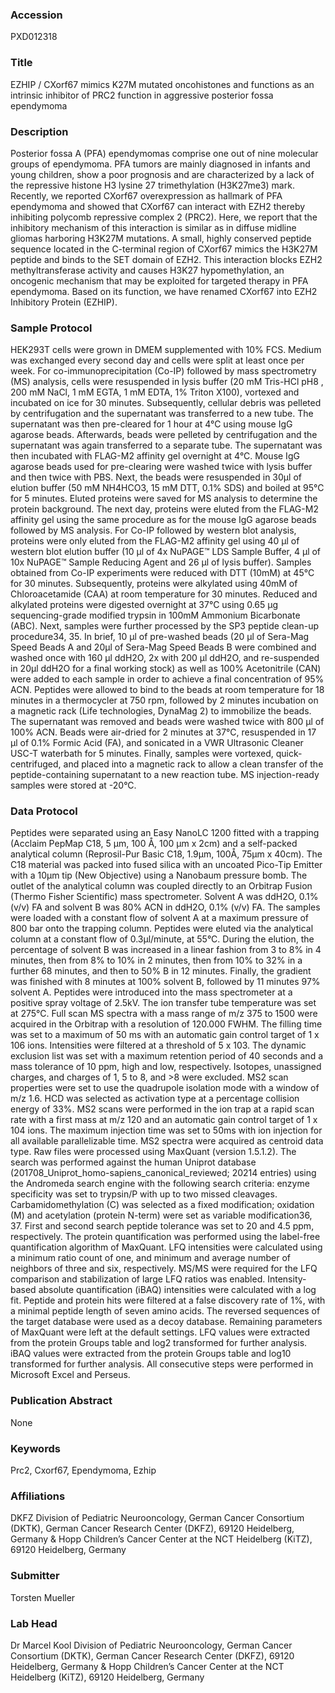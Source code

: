 ### Accession
PXD012318

### Title
EZHIP / CXorf67 mimics K27M mutated oncohistones and functions as an intrinsic inhibitor of PRC2 function in aggressive posterior fossa ependymoma

### Description
Posterior fossa A (PFA) ependymomas comprise one out of nine molecular groups of ependymoma. PFA tumors are mainly diagnosed in infants and young children, show a poor prognosis and are characterized by a lack of the repressive histone H3 lysine 27 trimethylation (H3K27me3) mark. Recently, we reported CXorf67 overexpression as hallmark of PFA ependymoma and showed that CXorf67 can interact with EZH2 thereby inhibiting polycomb repressive complex 2 (PRC2). Here, we report that the inhibitory mechanism of this interaction is similar as in diffuse midline gliomas harboring H3K27M mutations. A small, highly conserved peptide sequence located in the C-terminal region of CXorf67 mimics the H3K27M peptide and binds to the SET domain of EZH2. This interaction blocks EZH2 methyltransferase activity and causes H3K27 hypomethylation, an oncogenic mechanism that may be exploited for targeted therapy in PFA ependymoma. Based on its function, we have renamed CXorf67 into EZH2 Inhibitory Protein (EZHIP).

### Sample Protocol
HEK293T cells were grown in DMEM supplemented with 10% FCS. Medium was exchanged every second day and cells were split at least once per week. For co-immunoprecipitation (Co-IP) followed by mass spectrometry (MS) analysis, cells were  resuspended in lysis buffer (20 mM Tris-HCl pH8 , 200 mM NaCl, 1 mM EGTA, 1 mM EDTA, 1% Triton X100), vortexed and incubated on ice for 30 minutes. Subsequently, cellular debris was pelleted by centrifugation and the supernatant was transferred to a new tube. The supernatant was then pre-cleared for 1 hour at 4°C using mouse IgG agarose beads. Afterwards, beads were pelleted by centrifugation and the supernatant was again transferred to a separate tube. The supernatant was then incubated with FLAG-M2 affinity gel overnight at 4°C. Mouse IgG agarose beads used for pre-clearing were washed twice with lysis buffer and then twice with PBS. Next, the beads were resuspended in 30μl of elution buffer (50 mM NH4HCO3, 15 mM DTT, 0.1% SDS) and boiled at 95°C for 5 minutes. Eluted proteins were saved for MS analysis to determine the protein background. The next day, proteins were eluted from the FLAG-M2 affinity gel using the same procedure as for the mouse IgG agarose beads followed by MS analysis. For Co-IP followed by western blot analysis, proteins were only eluted from the FLAG-M2 affinity gel using 40 μl of western blot elution buffer (10 μl of 4x NuPAGE™ LDS Sample Buffer, 4 μl of 10x NuPAGE™ Sample Reducing Agent and 26 μl of lysis buffer).  Samples obtained from Co-IP experiments were reduced with DTT (10mM) at 45°C for 30 minutes. Subsequently, proteins were alkylated using 40mM of Chloroacetamide (CAA) at room temperature for 30 minutes. Reduced and alkylated proteins were digested overnight at 37°C using 0.65 μg sequencing-grade modified trypsin in 100mM Ammonium Bicarbonate (ABC). Next, samples were further processed by the SP3 peptide clean-up procedure34, 35. In brief, 10 μl of pre-washed beads (20 μl of Sera-Mag Speed Beads A and 20μl of Sera-Mag Speed Beads B were combined and washed once with 160 μl ddH2O, 2x with 200 μl ddH2O, and re-suspended in 20μl ddH2O for a final working stock) as well as 100% Acetonitrile (CAN) were added to each sample in order to achieve a final concentration of 95% ACN. Peptides were allowed to bind to the beads at room temperature for 18 minutes in a thermocycler at 750 rpm, followed by 2 minutes incubation on a magnetic rack (Life technologies, DynaMag 2) to immobilize the beads. The supernatant was removed and beads were washed twice with 800 μl of 100% ACN. Beads were air-dried for 2 minutes at 37°C, resuspended in 17 μl of 0.1% Formic Acid (FA), and sonicated in a VWR Ultrasonic Cleaner USC-T waterbath for 5 minutes. Finally, samples were vortexed, quick-centrifuged, and placed into a magnetic rack to allow a clean transfer of the peptide-containing supernatant to a new reaction tube. MS injection-ready samples were stored at -20°C.

### Data Protocol
Peptides were separated using an Easy NanoLC 1200 fitted with a trapping (Acclaim PepMap C18, 5 μm, 100 Å, 100 μm x 2cm) and a self-packed analytical column (Reprosil-Pur Basic C18, 1.9μm, 100Å, 75μm x 40cm). The C18 material was packed into fused silica with an uncoated Pico-Tip Emitter with a 10μm tip (New Objective) using a Nanobaum pressure bomb. The outlet of the analytical column was coupled directly to an Orbitrap Fusion (Thermo Fisher Scientific) mass spectrometer. Solvent A was ddH2O, 0.1% (v/v) FA and solvent B was 80% ACN in ddH2O, 0.1% (v/v) FA. The samples were loaded with a constant flow of solvent A at a maximum pressure of 800 bar onto the trapping column. Peptides were eluted via the analytical column at a constant flow of 0.3μl/minute, at 55°C. During the elution, the percentage of solvent B was increased in a linear fashion from 3 to 8% in 4 minutes, then from 8% to 10% in 2 minutes, then from 10% to 32% in a further 68 minutes, and then to 50% B in 12 minutes. Finally, the gradient was finished with 8 minutes at 100% solvent B, followed by 11 minutes 97% solvent A. Peptides were introduced into the mass spectrometer at a positive spray voltage of 2.5kV. The ion transfer tube temperature was set at 275°C. Full scan MS spectra with a mass range of m/z 375 to 1500 were acquired in the Orbitrap with a resolution of 120.000 FWHM. The filling time was set to a maximum of 50 ms with an automatic gain control target of 1 x 106 ions. Intensities were filtered at a threshold of 5 x 103. The dynamic exclusion list was set with a maximum retention period of 40 seconds and a mass tolerance of 10 ppm, high and low, respectively. Isotopes, unassigned charges, and charges of 1, 5 to 8, and >8 were excluded. MS2 scan properties were set to use the quadrupole isolation mode with a window of m/z 1.6. HCD was selected as activation type at a percentage collision energy of 33%. MS2 scans were performed in the ion trap at a rapid scan rate with a first mass at m/z 120 and an automatic gain control target of 1 x 104 ions. The maximum injection time was set to 50ms with ion injection for all available parallelizable time. MS2 spectra were acquired as centroid data type. Raw files were processed using MaxQuant (version 1.5.1.2).  The search was performed against the human Uniprot database (201708_Uniprot_homo-sapiens_canonical_reviewed; 20214 entries) using the Andromeda search engine with the following search criteria: enzyme specificity was set to trypsin/P with up to two missed cleavages. Carbamidomethylation (C) was selected as a fixed modification; oxidation (M) and acetylation (protein N-term) were set as variable modification36, 37. First and second search peptide tolerance was set to 20 and 4.5 ppm, respectively. The protein quantification was performed using the label-free quantification algorithm of MaxQuant. LFQ intensities were calculated using a minimum ratio count of one, and minimum and average number of neighbors of three and six, respectively. MS/MS were required for the LFQ comparison and stabilization of large LFQ ratios was enabled. Intensity-based absolute quantification (iBAQ) intensities were calculated with a log fit. Peptide and protein hits were filtered at a false discovery rate of 1%, with a minimal peptide length of seven amino acids. The reversed sequences of the target database were used as a decoy database. Remaining parameters of MaxQuant were left at the default settings. LFQ values were extracted from the protein Groups table and log2 transformed for further analysis. iBAQ values were extracted from the protein Groups table and log10 transformed for further analysis. All consecutive steps were performed in Microsoft Excel and Perseus.

### Publication Abstract
None

### Keywords
Prc2, Cxorf67, Ependymoma, Ezhip

### Affiliations
DKFZ
Division of Pediatric Neurooncology, German Cancer Consortium (DKTK), German Cancer Research Center (DKFZ), 69120 Heidelberg, Germany & Hopp Children’s Cancer Center at the NCT Heidelberg (KiTZ), 69120 Heidelberg, Germany

### Submitter
Torsten Mueller

### Lab Head
Dr Marcel Kool
Division of Pediatric Neurooncology, German Cancer Consortium (DKTK), German Cancer Research Center (DKFZ), 69120 Heidelberg, Germany & Hopp Children’s Cancer Center at the NCT Heidelberg (KiTZ), 69120 Heidelberg, Germany


